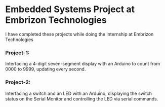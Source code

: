 # Embedded Systems Project at Embrizon Technologies
I have completed these projects while doing the Internship at Embrizon Technologies
### Project-1:
Interfacing a 4-digit seven-segment display with an Arduino to count from 0000 to 9999, updating every second.
### Project-2:
Interfacing a switch and an LED with an Arduino, displaying the switch status on the Serial Monitor and controlling the LED via serial commands.
